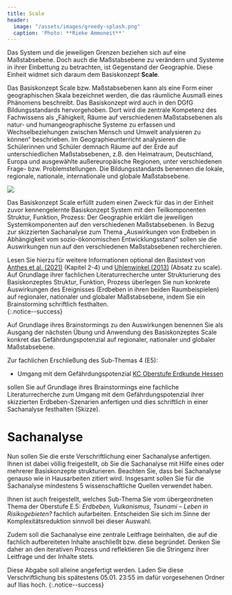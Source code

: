 ```yaml
---
title: Scale
header:
  image: "/assets/images/greedy-splash.png"
  caption: 'Photo: **Rieke Ammoneit**'
---
```


Das System und die jeweiligen Grenzen beziehen sich auf eine Maßstabsebene. Doch auch die Maßstabsebene zu verändern und Systeme in ihrer Einbettung zu betrachten, ist Gegenstand der Geographie. Diese Einheit widmet sich daraum dem Basiskonzept **Scale**.
<!--more-->
Das Basiskonzept Scale bzw. Maßstabsebenen kann als eine Form einer geographischen Skala bezeichnet werden, die das räumliche Ausmaß eines Phänomens beschreibt. Das Basiskonzept wird auch in den DGfG Bildungsstandards hervorgehoben. Dort wird die zentrale Kompetenz des Fachwissens als „Fähigkeit, Räume auf verschiedenen Maßstabsebenen als natur- und humangeographische Systeme zu erfassen und Wechselbeziehungen zwischen Mensch und Umwelt analysieren zu können“ beschrieben. Im Geographieunterricht analysieren die Schülerinnen und Schüler demnach Räume auf der Erde auf unterschiedlichen Maßstabsebenen, z.B. den Heimatraum, Deutschland, Europa und ausgewählte außereuropäische Regionen, unter verschiedenen Frage- bzw. Problemstellungen. Die Bildungsstandards benennen die lokale, regionale, nationale, internationale und globale Maßstabsebene.

<img src="../assets/images/DGfG_Würfel.PNG">

Das Basiskonzept Scale erfüllt zudem einen Zweck für das in der Einheit zuvor kennengelernte Basiskonzept System mit den Teilkomponenten Struktur, Funktion, Prozess: Der Geographie erklärt die jeweiligen Systemkomponenten auf den verschiedenen Maßstabsebenen. In Bezug zur skizzierten Sachanalyse zum Thema „Auswirkungen von Erdbeben in Abhängigkeit vom sozio-ökonomischen Entwicklungsstand“ sollen sie die Auswirkungen nun auf den verschiedenen Maßstabsebenen recherchieren. 

Lesen Sie hierzu für weitere Informationen optional den Basistext von [Anthes et al. (2021)](https://ilias.uni-marburg.de/goto.php?target=file_3448028_download&client_id=UNIMR) (Kapitel 2-4) und [Uhlenwinkel (2013)](https://ilias.uni-marburg.de/goto.php?target=file_3374929_download&client_id=UNIMR) (Absatz zu scale). Auf Grundlage ihrer fachlichen Literaturrecherche unter Strukturierung des Basiskonzeptes Struktur, Funktion, Prozess überlegen Sie nun konkrete Auswirkungen des Ereignisses (Erdbeben in ihren beiden Raumbeispielen) auf regionaler, nationaler und globaler Maßstabsebene, indem Sie ein Brainstorming schriftlich festhalten.  
{:.notice--success}

Auf Grundlage ihres Brainstormings zu den Auswirkungen benennen Sie als Ausgang der nächsten Übung und Anwendung des Basiskonzeptes Scale konkret das Gefährdungspotenzial auf regionaler, nationaler und globaler Maßstabsebene.

Zur fachlichen Erschließung des Sub-Themas 4 (E5): 
*  Umgang mit dem Gefährdungspotenzial [KC Oberstufe Erdkunde Hessen](https://kultusministerium.hessen.de/sites/kultusministerium.hessen.de/files/2023-02/kcgo-ek.pdf)

sollen Sie auf Grundlage ihres Brainstormings eine fachliche Literaturrecherche zum Umgang mit dem Gefährdungspotenzial ihrer skizzierten Erdbeben-Szenarien anfertigen und dies schriftlich in einer Sachanalyse festhalten (Skizze). 


# Sachanalyse

Nun sollen Sie die erste Verschriftlichung einer Sachanalyse anfertigen. Ihnen ist dabei völlig freigestellt, ob Sie die Sachanalyse mit Hilfe eines oder mehrerer Basiskonzepte strukturieren. Beachten Sie, dass bei Sachanalyse genauso wie in Hausarbeiten zitiert wird. Insgesamt sollen Sie für die Sachanalyse mindestens 5 wissenschaftliche Quellen verwendet haben. 

Ihnen ist auch freigestellt, welches Sub-Thema Sie vom übergeordneten Thema der Oberstufe E.5: _Erdbeben, Vulkanismus, Tsunami – Leben in Risikogebieten?_ fachlich aufarbeiten. Entscheiden Sie sich im Sinne der Komplexitätsreduktion sinnvoll bei dieser Auswahl. 

Zudem soll die Sachanalyse eine zentrale Leitfrage beinhalten, die auf die fachlich aufbereiteten Inhalte anschließt bzw. diese begründet. Denken Sie daher an den iterativen Prozess und reflektieren Sie die Stringenz ihrer Leitfrage und der Inhalte stets.

Diese Abgabe soll alleine angefertigt werden. Laden Sie diese Verschriftlichung bis spätestens 05.01. 23:55 im dafür vorgesehenen Ordner auf Ilias hoch. 
{:.notice--success}
